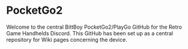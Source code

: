# PocketGo2

Welcome to the central BittBoy PocketGo2/PlayGo GitHub for the Retro Game Handhelds Discord. This GitHub has been set up as a central repository for Wiki pages concerning the device. 
